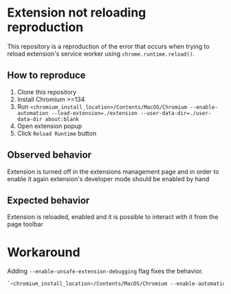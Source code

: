 # Extension not reloading reproduction

This repository is a reproduction of the error that occurs when trying to
reload extension's service worker using `chrome.runtime.reload()`.

## How to reproduce

1. Clone this repository
2. Install Chromium >=134
3. Run `<chromium_install_location>/Contents/MacOS/Chromium --enable-automation --load-extension=./extension --user-data-dir=./user-data-dir about:blank`
4. Open extension popup
5. Click `Reload Runtime` button

## Observed behavior

Extension is turned off in the extensions management page and in order to enable it again extension's developer mode should be enabled by hand

## Expected behavior

Extension is reloaded, enabled and it is possible to interact with it from the page toolbar

# Workaround

Adding `--enable-unsafe-extension-debugging` flag fixes the behavior.

```bash
`<chromium_install_location>/Contents/MacOS/Chromium --enable-automation --load-extension=./extension --user-data-dir=.user-data-dir --enable-unsafe-extension-debugging about:blank`
```
